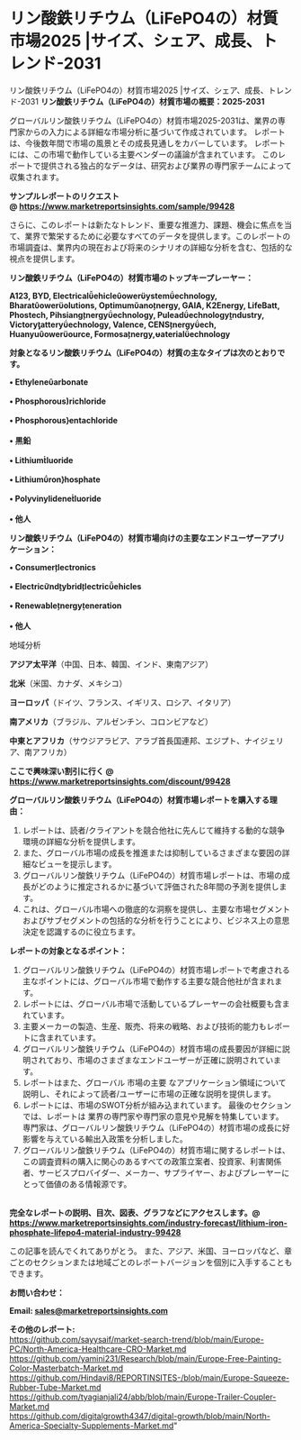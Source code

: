 # リン酸鉄リチウム（LiFePO4の）材質市場2025 |サイズ、シェア、成長、トレンド-2031
 リン酸鉄リチウム（LiFePO4の）材質市場2025 |サイズ、シェア、成長、トレンド-2031
<strong><b>リン酸鉄リチウム（LiFePO4の）材質市場の概要：2025-2031</b></strong>

グローバルリン酸鉄リチウム（LiFePO4の）材質市場2025-2031は、業界の専門家からの入力による詳細な市場分析に基づいて作成されています。 レポートは、今後数年間で市場の風景とその成長見通しをカバーしています。 レポートには、この市場で動作している主要ベンダーの議論が含まれています。 このレポートで提供される独占的なデータは、研究および業界の専門家チームによって収集されます。

<strong>サンプルレポートのリクエスト @ <a href=https://www.marketreportsinsights.com/sample/99428>https://www.marketreportsinsights.com/sample/99428</a></strong>

さらに、このレポートは新たなトレンド、重要な推進力、課題、機会に焦点を当て、業界で繁栄するために必要なすべてのデータを提供します。このレポートの市場調査は、業界内の現在および将来のシナリオの詳細な分析を含む、包括的な視点を提供します。

<strong>リン酸鉄リチウム（LiFePO4の）材質市場のトップキープレーヤー：</strong>

<strong>A123, BYD, Electricalehicleowerystemechnology, Bharatowerolutions, Optimumanonergy, GAIA, K2Energy, LifeBatt, Phostech, Pihsiangnergyechnology, Puleadechnologyndustry, Victoryatteryechnology, Valence, CENSnergyech, Huanyuowerource, Formosanergy,aterialechnology</strong>

<strong><b>対象となるリン酸鉄リチウム（LiFePO4の）材質の主なタイプは次のとおりです。</b></strong>

<strong>• Ethylenearbonate<br><br>• Phosphorousrichloride<br><br>• Phosphorousentachloride<br><br>• 黒鉛<br><br>• Lithiumluoride<br><br>• Lithiumronhosphate<br><br>• Polyvinylideneluoride<br><br>• 他人</strong>

<strong><b>リン酸鉄リチウム（LiFePO4の）材質市場向けの主要なエンドユーザーアプリケーション：</b></strong>

<strong>• Consumerlectronics<br><br>• Electricndybridlectricehicles<br><br>• Renewablenergyeneration<br><br>• 他人</strong>

 地域分析

<strong><b>アジア太平洋</b></strong>（中国、日本、韓国、インド、東南アジア）

<strong><b>北米</b></strong>（米国、カナダ、メキシコ）

<strong><b>ヨーロッパ</b></strong>（ドイツ、フランス、イギリス、ロシア、イタリア）

<strong><b>南アメリカ</b></strong>（ブラジル、アルゼンチン、コロンビアなど）

<strong><b>中東とアフリカ</b></strong>（サウジアラビア、アラブ首長国連邦、エジプト、ナイジェリア、南アフリカ）

<strong>ここで興味深い割引に行く @ <a href=https://www.marketreportsinsights.com/discount/99428>https://www.marketreportsinsights.com/discount/99428</a></strong>

<strong><b>グローバルリン酸鉄リチウム（LiFePO4の）材質市場レポートを購入する理由：</b></strong>
<ol>
  <li>レポートは、読者/クライアントを競合他社に先んじて維持する動的な競争環境の詳細な分析を提供します。</li>
  <li>また、グローバル市場の成長を推進または抑制しているさまざまな要因の詳細なビューを提示します。</li>
  <li>グローバルリン酸鉄リチウム（LiFePO4の）材質市場レポートは、市場の成長がどのように推定されるかに基づいて評価された8年間の予測を提供します。</li>
  <li>これは、グローバル市場への徹底的な洞察を提供し、主要な市場セグメントおよびサブセグメントの包括的な分析を行うことにより、ビジネス上の意思決定を認識するのに役立ちます。</li>
</ol>
<strong><b>レポートの対象となるポイント：</b></strong>
<ol>
  <li>グローバルリン酸鉄リチウム（LiFePO4の）材質市場レポートで考慮される主なポイントには、グローバル市場で動作する主要な競合他社が含まれます。</li>
  <li>レポートには、グローバル市場で活動しているプレーヤーの会社概要も含まれています。</li>
  <li>主要メーカーの製造、生産、販売、将来の戦略、および技術的能力もレポートに含まれています。</li>
  <li>グローバルリン酸鉄リチウム（LiFePO4の）材質市場の成長要因が詳細に説明されており、市場のさまざまなエンドユーザーが正確に説明されています。</li>
  <li>レポートはまた、グローバル 市場の主要 なアプリケーション領域について説明し、それによって読者/ユーザーに市場の正確な説明を提供します。</li>
  <li>レポートには、市場のSWOT分析が組み込まれています。 最後のセクションでは、レポートは 業界の専門家や専門家の意見や見解を特集しています。 専門家は、グローバルリン酸鉄リチウム（LiFePO4の）材質市場の成長に好影響を与えている輸出入政策を分析しました。</li>
  <li>グローバルリン酸鉄リチウム（LiFePO4の）材質市場に関するレポートは、この調査資料の購入に関心のあるすべての政策立案者、投資家、利害関係者、サービスプロバイダー、メーカー、サプライヤー、およびプレーヤーにとって価値のある情報源です。</li>
</ol><br>
<strong>完全なレポートの説明、目次、図表、グラフなどにアクセスします。@ <a href=https://www.marketreportsinsights.com/industry-forecast/lithium-iron-phosphate-lifepo4-material-industry-99428>https://www.marketreportsinsights.com/industry-forecast/lithium-iron-phosphate-lifepo4-material-industry-99428</a></strong>

この記事を読んでくれてありがとう。 また、アジア、米国、ヨーロッパなど、章ごとのセクションまたは地域ごとのレポートバージョンを個別に入手することもできます。

<strong><b>お問い合わせ：</b></strong>

<strong>Email: </strong><a href=mailto:sales@marketreportsinsights.com><strong>sales@marketreportsinsights.com</strong></a>

<strong>その他のレポート:</strong>
<br>
<a href=https://github.com/sayysaif/market-search-trend/blob/main/Europe-PC/North-America-Healthcare-CRO-Market.md>https://github.com/sayysaif/market-search-trend/blob/main/Europe-PC/North-America-Healthcare-CRO-Market.md</a>
<br>
<a href=https://github.com/yamini231/Research/blob/main/Europe-Free-Painting-Color-Masterbatch-Market.md>https://github.com/yamini231/Research/blob/main/Europe-Free-Painting-Color-Masterbatch-Market.md</a>
<br>
<a href=https://github.com/Hindavi8/REPORTINSITES-/blob/main/Europe-Squeeze-Rubber-Tube-Market.md>https://github.com/Hindavi8/REPORTINSITES-/blob/main/Europe-Squeeze-Rubber-Tube-Market.md</a>
<br>
<a href=https://github.com/tyagianjali24/abb/blob/main/Europe-Trailer-Coupler-Market.md>https://github.com/tyagianjali24/abb/blob/main/Europe-Trailer-Coupler-Market.md</a>
<br>
<a href=https://github.com/digitalgrowth4347/digital-growth/blob/main/North-America-Specialty-Supplements-Market.md>https://github.com/digitalgrowth4347/digital-growth/blob/main/North-America-Specialty-Supplements-Market.md</a>"
